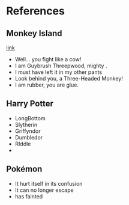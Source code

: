 # References 

## Monkey Island

[link](http://monkeyisland.wikia.com/wiki/Insult_Sword_Fighting)

- Well… you fight like a cow!
- I am Guybrush Threepwood, mighty <profession>.
- I must have left it in my other pants
- Look behind you, a Three-Headed Monkey!
- I am rubber, you are glue.


## Harry Potter

- LongBottom 
- Slytherin
- Griffyndor
- Dumbledor
- RIddle
- 

## Pokémon
- It hurt itself in its confusion
- It can no longer escape
- <Pokemon> has fainted
